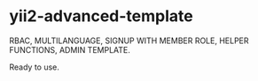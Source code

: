 # yii2-advanced-template
RBAC, MULTILANGUAGE, SIGNUP WITH MEMBER ROLE, HELPER FUNCTIONS, ADMIN TEMPLATE.

Ready to use.
